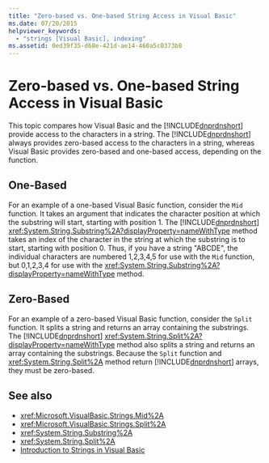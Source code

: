 ```yaml
---
title: "Zero-based vs. One-based String Access in Visual Basic"
ms.date: 07/20/2015
helpviewer_keywords: 
  - "strings [Visual Basic], indexing"
ms.assetid: 0ed39f35-d68e-421d-ae14-460a5c0373b8
---
```

# Zero-based vs. One-based String Access in Visual Basic
This topic compares how Visual Basic and the [!INCLUDE[dnprdnshort](~/includes/dnprdnshort-md.md)] provide access to the characters in a string. The [!INCLUDE[dnprdnshort](~/includes/dnprdnshort-md.md)] always provides zero-based access to the characters in a string, whereas Visual Basic provides zero-based and one-based access, depending on the function.  
  
## One-Based  
 For an example of a one-based Visual Basic function, consider the `Mid` function. It takes an argument that indicates the character position at which the substring will start, starting with position 1. The [!INCLUDE[dnprdnshort](~/includes/dnprdnshort-md.md)] <xref:System.String.Substring%2A?displayProperty=nameWithType> method takes an index of the character in the string at which the substring is to start, starting with position 0. Thus, if you have a string "ABCDE", the individual characters are numbered 1,2,3,4,5 for use with the `Mid` function, but 0,1,2,3,4 for use with the <xref:System.String.Substring%2A?displayProperty=nameWithType> method.  
  
## Zero-Based  
 For an example of a zero-based Visual Basic function, consider the `Split` function. It splits a string and returns an array containing the substrings. The [!INCLUDE[dnprdnshort](~/includes/dnprdnshort-md.md)] <xref:System.String.Split%2A?displayProperty=nameWithType> method also splits a string and returns an array containing the substrings. Because the `Split` function and <xref:System.String.Split%2A> method return [!INCLUDE[dnprdnshort](~/includes/dnprdnshort-md.md)] arrays, they must be zero-based.  
  
## See also
- <xref:Microsoft.VisualBasic.Strings.Mid%2A>
- <xref:Microsoft.VisualBasic.Strings.Split%2A>
- <xref:System.String.Substring%2A>
- <xref:System.String.Split%2A>
- [Introduction to Strings in Visual Basic](../../../../visual-basic/programming-guide/language-features/strings/introduction-to-strings.md)
